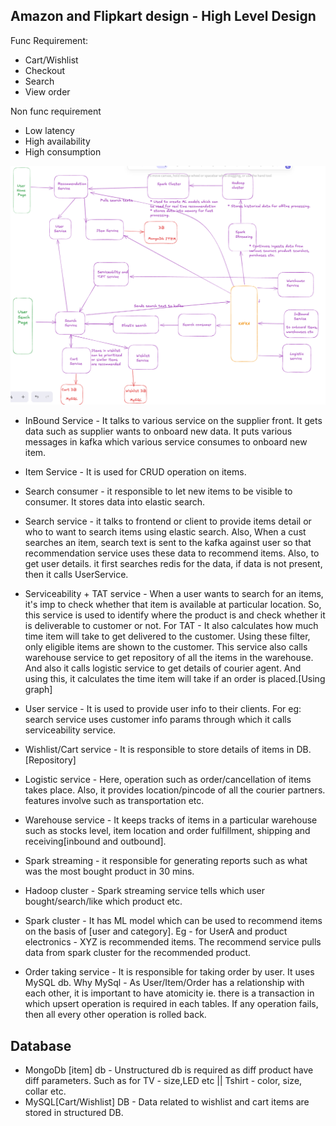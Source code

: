 
## Amazon and Flipkart design - High Level Design

Func Requirement:
- Cart/Wishlist
- Checkout
- Search
- View order

Non func requirement
- Low latency
- High availability
- High consumption

![Amzn-1.png](..%2Fimages%2FAmzn-1.png)

- InBound Service - It talks to various service on the supplier front. It gets data such as supplier
  wants to onboard new data. It puts various messages in kafka which various service consumes to onboard 
  new item.
- Item Service - It is used for CRUD operation on items.
- Search consumer - it responsible to let new items to be visible to consumer. 
  It stores data into elastic search.
- Search service - it talks to frontend or client to provide items detail or who to want to search items 
  using elastic search. Also, When a cust searches an item, search text is sent to the kafka against user
  so that recommendation service uses these data to recommend items. Also, to get user details. it first searches
  redis for the data, if data is not present, then it calls UserService.
- Serviceability + TAT service - When a user wants to search for an items, it's imp to check whether that
  item is available at particular location. So, this service is used to identify where the product is and check whether
  it is deliverable to customer or not. For TAT - It also calculates how much time item will take to get 
  delivered to the customer. Using these filter, only eligible items are shown to the customer.
  This service also calls warehouse service to get repository of all the items in the warehouse. And also it calls
  logistic service to get details of courier agent. And using this, it calculates the time item will take if an order is placed.[Using graph]
- User service - It is used to provide user info to their clients. For eg: search service uses customer info params
  through which it calls serviceability service.
- Wishlist/Cart service - It is responsible to store details of items in DB.[Repository]
- Logistic service - Here, operation such as order/cancellation of items takes place. Also, it provides location/pincode
  of all the courier partners. features involve such as transportation etc.
- Warehouse service - It keeps tracks of items in a particular warehouse such as stocks level, item location and order fulfillment,
  shipping and receiving[inbound and outbound].
- Spark streaming - it responsible for generating reports such as what was the most bought product in 30 mins.
- Hadoop cluster - Spark streaming service tells which user bought/search/like which product etc.
- Spark cluster - It has ML model which can be used to recommend items on the basis of [user and category].
  Eg - for UserA and product electronics - XYZ is recommended items. The recommend service pulls data from spark cluster for the recommended product.


- Order taking service - It is responsible for taking order by user. It uses MySQL db.
  Why MySql - As User/Item/Order has a relationship with each other, it is important to have atomicity ie. there is a
  transaction in which upsert operation is required in each tables. If any operation fails, then all every other operation
  is rolled back.

## Database
- MongoDb [item] db - Unstructured db is required as diff product have diff parameters. Such as 
  for TV - size,LED etc || Tshirt - color, size, collar etc.
- MySQL[Cart/Wishlist] DB - Data related to wishlist and cart items are stored in structured DB.

